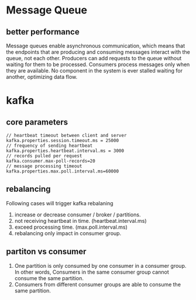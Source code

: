 
# Message Queue
## better performance
Message queues enable asynchronous communication, which means that the endpoints that are producing and consuming messages interact with the queue, not each other.
Producers can add requests to the queue without waiting for them to be processed. 
Consumers process messages only when they are available. 
No component in the system is ever stalled waiting for another, optimizing data flow.


# kafka

## core parameters

```
// heartbeat timeout between client and server
kafka.properties.session.timeout.ms = 25000
// frequency of sending heartbeat
kafka.properties.heartbeat.interval.ms = 3000
// records pulled per request
kafka.consumer.max-poll-records=20
// message processing timeout
kafka.properties.max.poll.interval.ms=60000
```

## rebalancing
Following cases will trigger kafka rebalaning

1. increase or decrease consumer / broker / partitions.
2. not receiving heartbeat in time. (heartbeat.interval.ms)
3. exceed processing time. (max.poll.interval.ms)
4. rebalancing only impact in consumer group.

## partiton vs consumer
1. One partition is only consumed by one consumer in a consumer group. In other words, Consumers in the same consumer group cannot consume the same partition.
2. Consumers from different consumer groups are able to consume the same partition.

